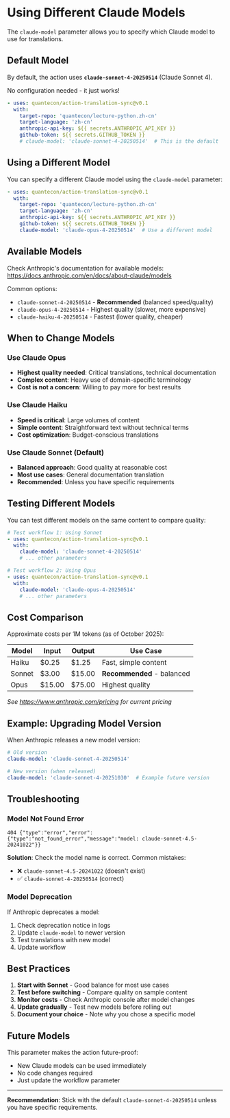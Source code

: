 # Using Different Claude Models

The `claude-model` parameter allows you to specify which Claude model to use for translations.

## Default Model

By default, the action uses **`claude-sonnet-4-20250514`** (Claude Sonnet 4).

No configuration needed - it just works!

```yaml
- uses: quantecon/action-translation-sync@v0.1
  with:
    target-repo: 'quantecon/lecture-python.zh-cn'
    target-language: 'zh-cn'
    anthropic-api-key: ${{ secrets.ANTHROPIC_API_KEY }}
    github-token: ${{ secrets.GITHUB_TOKEN }}
    # claude-model: 'claude-sonnet-4-20250514'  # This is the default
```

## Using a Different Model

You can specify a different Claude model using the `claude-model` parameter:

```yaml
- uses: quantecon/action-translation-sync@v0.1
  with:
    target-repo: 'quantecon/lecture-python.zh-cn'
    target-language: 'zh-cn'
    anthropic-api-key: ${{ secrets.ANTHROPIC_API_KEY }}
    github-token: ${{ secrets.GITHUB_TOKEN }}
    claude-model: 'claude-opus-4-20250514'  # Use a different model
```

## Available Models

Check Anthropic's documentation for available models:
https://docs.anthropic.com/en/docs/about-claude/models

Common options:
- `claude-sonnet-4-20250514` - **Recommended** (balanced speed/quality)
- `claude-opus-4-20250514` - Highest quality (slower, more expensive)
- `claude-haiku-4-20250514` - Fastest (lower quality, cheaper)

## When to Change Models

### Use Claude Opus
- **Highest quality needed**: Critical translations, technical documentation
- **Complex content**: Heavy use of domain-specific terminology
- **Cost is not a concern**: Willing to pay more for best results

### Use Claude Haiku
- **Speed is critical**: Large volumes of content
- **Simple content**: Straightforward text without technical terms
- **Cost optimization**: Budget-conscious translations

### Use Claude Sonnet (Default)
- **Balanced approach**: Good quality at reasonable cost
- **Most use cases**: General documentation translation
- **Recommended**: Unless you have specific requirements

## Testing Different Models

You can test different models on the same content to compare quality:

```yaml
# Test workflow 1: Using Sonnet
- uses: quantecon/action-translation-sync@v0.1
  with:
    claude-model: 'claude-sonnet-4-20250514'
    # ... other parameters

# Test workflow 2: Using Opus
- uses: quantecon/action-translation-sync@v0.1
  with:
    claude-model: 'claude-opus-4-20250514'
    # ... other parameters
```

## Cost Comparison

Approximate costs per 1M tokens (as of October 2025):

| Model | Input | Output | Use Case |
|-------|-------|--------|----------|
| Haiku | $0.25 | $1.25 | Fast, simple content |
| Sonnet | $3.00 | $15.00 | **Recommended** - balanced |
| Opus | $15.00 | $75.00 | Highest quality |

*See https://www.anthropic.com/pricing for current pricing*

## Example: Upgrading Model Version

When Anthropic releases a new model version:

```yaml
# Old version
claude-model: 'claude-sonnet-4-20250514'

# New version (when released)
claude-model: 'claude-sonnet-4-20251030'  # Example future version
```

## Troubleshooting

### Model Not Found Error

```
404 {"type":"error","error":{"type":"not_found_error","message":"model: claude-sonnet-4.5-20241022"}}
```

**Solution**: Check the model name is correct. Common mistakes:
- ❌ `claude-sonnet-4.5-20241022` (doesn't exist)
- ✅ `claude-sonnet-4-20250514` (correct)

### Model Deprecation

If Anthropic deprecates a model:
1. Check deprecation notice in logs
2. Update `claude-model` to newer version
3. Test translations with new model
4. Update workflow

## Best Practices

1. **Start with Sonnet** - Good balance for most use cases
2. **Test before switching** - Compare quality on sample content
3. **Monitor costs** - Check Anthropic console after model changes
4. **Update gradually** - Test new models before rolling out
5. **Document your choice** - Note why you chose a specific model

## Future Models

This parameter makes the action future-proof:
- New Claude models can be used immediately
- No code changes required
- Just update the workflow parameter

---

**Recommendation**: Stick with the default `claude-sonnet-4-20250514` unless you have specific requirements.
